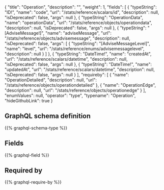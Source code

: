{
  "title": "Operation",
  "description": "",
  "weight": 1,
  "fields": [
    {
      "typeString": "ID!",
      "name": "code",
      "url": "/stats/reference/scalars/id",
      "description": null,
      "isDeprecated": false,
      "args": null
    },
    {
      "typeString": "OperationData",
      "name": "operationData",
      "url": "/stats/reference/objects/operationdata",
      "description": null,
      "isDeprecated": false,
      "args": null
    },
    {
      "typeString": "[AdviseMessage!]",
      "name": "adviseMessage",
      "url": "/stats/reference/objects/advisemessage",
      "description": null,
      "isDeprecated": false,
      "args": [
        {
          "typeString": "[AdviseMessageLevel]",
          "name": "level",
          "url": "/stats/reference/enums/advisemessagelevel",
          "description": null
        }
      ]
    },
    {
      "typeString": "DateTime!",
      "name": "createdAt",
      "url": "/stats/reference/scalars/datetime",
      "description": null,
      "isDeprecated": false,
      "args": null
    },
    {
      "typeString": "DateTime!",
      "name": "updatedAt",
      "url": "/stats/reference/scalars/datetime",
      "description": null,
      "isDeprecated": false,
      "args": null
    }
  ],
  "requireby": [
    {
      "name": "OperationDetailed",
      "description": null,
      "url": "/stats/reference/objects/operationdetailed"
    },
    {
      "name": "OperationEdge",
      "description": null,
      "url": "/stats/reference/objects/operationedge"
    }
  ],
  "enumValues": null,
  "operator": "type",
  "typename": "Operation",
  "hideGithubLink": true
}
## GraphQL schema definition

{{% graphql-schema-type %}}

## Fields

{{% graphql-field %}}

## Required by

{{% graphql-require-by %}}
